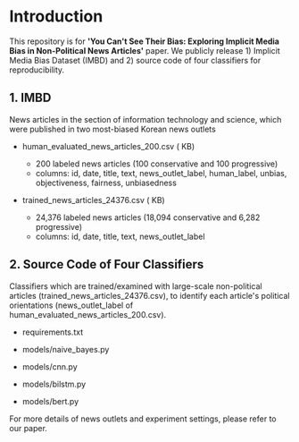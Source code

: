 # Introduction

This repository is for **'You Can't See Their Bias: Exploring Implicit Media Bias in Non-Political News Articles'** paper. We publicly release 1) Implicit Media Bias Dataset (IMBD) and 2) source code of four classifiers for reproducibility.


## 1. IMBD
News articles in the section of information technology and science, which were published in two most-biased Korean news outlets

- human_evaluated_news_articles_200.csv ( KB)
  - 200 labeled news articles (100 conservative and 100 progressive)
  - columns: id, date, title, text, news_outlet_label, human_label, unbias, objectiveness, fairness, unbiasedness

- trained_news_articles_24376.csv ( KB)
  - 24,376 labeled news articles (18,094 conservative and 6,282 progressive)
  - columns: id, date, title, text, news_outlet_label


## 2. Source Code of Four Classifiers
Classifiers which are trained/examined with large-scale non-political articles (trained_news_articles_24376.csv), to identify each article's political orientations (news_outlet_label of human_evaluated_news_articles_200.csv).

- requirements.txt

- models/naive_bayes.py

- models/cnn.py

- models/bilstm.py

- models/bert.py


For more details of news outlets and experiment settings, please refer to our paper.
